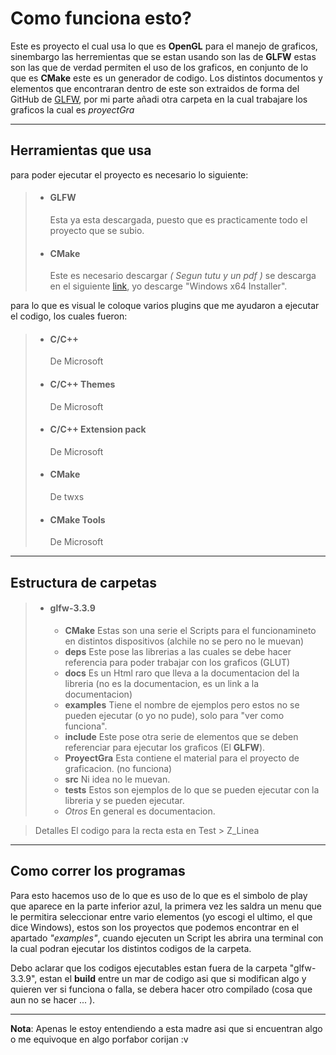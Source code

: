 <!-- 

Si quieres que esto se Vea bonito y con formato 
DESCARGA EL PLUGIN:

    "Markdown Preview Enhanced" 
        De Yiyi Wang 

Y presiona las teclas:

    CTRL + SHIFT + V

ESTAS AVISADO !!!


-->

# Como funciona esto?

Este es proyecto el cual usa lo que es **OpenGL** para el manejo de graficos, sinembargo las herremientas que se estan usando son las de **GLFW** estas son las que de verdad permiten el uso de los graficos, en conjunto de lo que es **CMake** este es un generador de codigo.
Los distintos documentos y elementos que encontraran dentro de este son extraidos de forma del GitHub de [GLFW](https://github.com/glfw/glfw), por mi parte añadi otra carpeta en la cual trabajare los graficos la cual es *proyectGra* 

---

## Herramientas que usa

para poder ejecutar el proyecto es necesario lo siguiente:

>- #### GLFW 
>    Esta ya esta descargada, puesto que es practicamente todo el proyecto que se subio.
>
>- #### CMake
>    Este es necesario descargar *( Segun tutu y un pdf )* se descarga en el siguiente [link](https://cmake.org/download/), yo descarge "Windows x64 Installer".

para lo que es visual le coloque varios plugins que me ayudaron a ejecutar el codigo, los cuales fueron:

>- #### C/C++
>    De Microsoft
>
>- #### C/C++ Themes
>    De Microsoft
>
>- #### C/C++ Extension pack
>    De Microsoft
>
>- #### CMake 
>    De twxs
>
>- #### CMake Tools
>    De Microsoft

---

## Estructura de carpetas

> - #### glfw-3.3.9
>   - __CMake__
        Estas son una serie el Scripts para el funcionamineto en distintos dispositivos (alchile no se pero no le muevan)
>   - __deps__
        Este pose las librerias a las cuales se debe hacer referencia para poder trabajar con los graficos (GLUT)
>   - __docs__
        Es un Html raro que lleva a la documentacion del la libreria (no es la documentacion, es un link a la documentacion)
>   - __examples__
        Tiene el nombre de ejemplos pero estos no se pueden ejecutar (o yo no pude), solo para "ver como funciona".
>   - __include__
        Este pose otra serie de elementos que se deben referenciar para ejecutar los graficos (El __GLFW__).
>   - __ProyectGra__
        Esta contiene el material para el proyecto de graficacion. (no funciona)
>   - __src__
        Ni idea no le muevan.
>   - __tests__
        Estos son ejemplos de lo que se pueden ejecutar con la libreria y se pueden ejecutar.
>   - _Otros_
        En general es documentacion.


> Detalles
        El codigo para la recta esta en  Test > Z_Linea 

---

## Como correr los programas 

Para esto hacemos uso de lo que es uso de lo que es el simbolo de play que aparece en la parte inferior azul, la primera vez les saldra un menu que le permitira seleccionar entre vario elementos (yo escogi el ultimo, el que dice Windows), estos son los proyectos que podemos encontrar en el apartado *"examples"*, cuando ejecuten un Script les abrira una terminal con la cual podran ejecutar los distintos codigos de la carpeta.

Debo aclarar que los codigos ejecutables estan fuera de la carpeta "glfw-3.3.9", estan el **build** entre un mar de codigo asi que si modifican algo y quieren ver si funciona o falla, se debera hacer otro compilado (cosa que aun no se hacer ... ).


--- 

**Nota**:
Apenas le estoy entendiendo a esta madre asi que si encuentran algo o me equivoque en algo porfabor corijan :v 